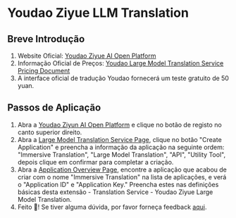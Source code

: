 # Youdao Ziyue LLM Translation

## Breve Introdução

1. Website Oficial: [Youdao Ziyue AI Open Platform](http://ai.youdao.com/)
2. Informação Oficial de Preços: [Youdao Large Model Translation Service Pricing Document](https://ai.youdao.com/DOCSIRMA/html/trans/price/dmxfy/index.html)
3. A interface oficial de tradução Youdao fornecerá um teste gratuito de 50 yuan.

## Passos de Aplicação

1. Abra a [Youdao Ziyun AI Open Platform](http://ai.youdao.com) e clique no botão de registo no canto superior direito.
2. Abra a [Large Model Translation Service Page](https://ai.youdao.com/console/#/service-singleton/llm_translate), clique no botão "Create Application" e preencha a informação da aplicação na seguinte ordem: "Immersive Translation", "Large Model Translation", "API", "Utility Tool", depois clique em confirmar para completar a criação.
3. Abra a [Application Overview Page](https://ai.youdao.com/console/#/app-overview), encontre a aplicação que acabou de criar com o nome "Immersive Translation" na lista de aplicações, e verá o "Application ID" e "Application Key." Preencha estes nas definições básicas desta extensão - Translation Service - Youdao Ziyue Large Model Translation.
4. Feito 🎉! Se tiver alguma dúvida, por favor forneça feedback [aqui](https://github.com/immersive-translate/immersive-translate/issues/137).
